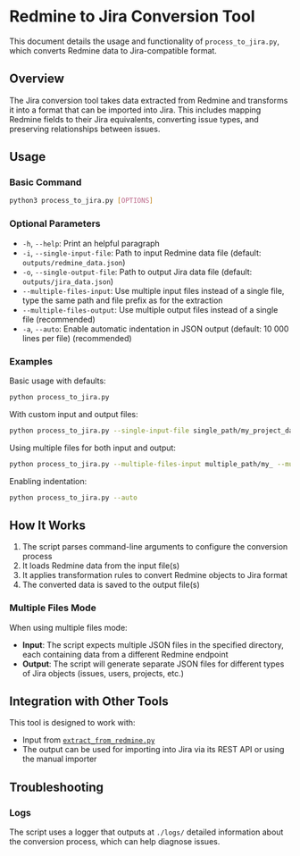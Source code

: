 # Redmine to Jira Conversion Tool

This document details the usage and functionality of `process_to_jira.py`, which converts Redmine data to Jira-compatible format.

## Overview

The Jira conversion tool takes data extracted from Redmine and transforms it into a format that can be imported into Jira. This includes mapping Redmine fields to their Jira equivalents, converting issue types, and preserving relationships between issues.

## Usage

### Basic Command

```bash
python3 process_to_jira.py [OPTIONS]
```

### Optional Parameters

- `-h`, `--help`: Print an helpful paragraph
- `-i`, `--single-input-file`: Path to input Redmine data file (default: `outputs/redmine_data.json`)
- `-o`, `--single-output-file`: Path to output Jira data file (default: `outputs/jira_data.json`)
- `--multiple-files-input`: Use multiple input files instead of a single file, type the same path and file prefix as for the extraction
- `--multiple-files-output`: Use multiple output files instead of a single file (recommended)
- `-a`, `--auto`: Enable automatic indentation in JSON output (default: 10 000 lines per file) (recommended)

### Examples

Basic usage with defaults:
```bash
python process_to_jira.py
```

With custom input and output files:
```bash
python process_to_jira.py --single-input-file single_path/my_project_data.json --single-output-file outputs/my_project_jira.json
```

Using multiple files for both input and output:
```bash
python process_to_jira.py --multiple-files-input multiple_path/my_ --multiple-files-output multiple_path/jira_
```

Enabling indentation:
```bash
python process_to_jira.py --auto
```

## How It Works

1. The script parses command-line arguments to configure the conversion process
2. It loads Redmine data from the input file(s)
3. It applies transformation rules to convert Redmine objects to Jira format
4. The converted data is saved to the output file(s)

### Multiple Files Mode

When using multiple files mode:

- **Input**: The script expects multiple JSON files in the specified directory, each containing data from a different Redmine endpoint
- **Output**: The script will generate separate JSON files for different types of Jira objects (issues, users, projects, etc.)

## Integration with Other Tools

This tool is designed to work with:

- Input from [`extract_from_redmine.py`](EXTRACT.md)
- The output can be used for importing into Jira via its REST API or using the manual importer

## Troubleshooting

### Logs

The script uses a logger that outputs at `./logs/` detailed information about the conversion process, which can help diagnose issues.

